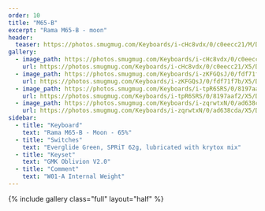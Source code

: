 ```yaml
---
order: 10
title: "M65-B"
excerpt: "Rama M65-B - moon"
header:
  teaser: https://photos.smugmug.com/Keyboards/i-cHc8vdx/0/c0eecc21/M/DSC_1457-M.jpg
gallery:
  - image_path: https://photos.smugmug.com/Keyboards/i-cHc8vdx/0/c0eecc21/M/DSC_1457-M.jpg
    url: https://photos.smugmug.com/Keyboards/i-cHc8vdx/0/c0eecc21/X5/DSC_1457-X5.jpg
  - image_path: https://photos.smugmug.com/Keyboards/i-zKFGQsJ/0/fdf71f7b/M/DSC_1464-M.jpg
    url: https://photos.smugmug.com/Keyboards/i-zKFGQsJ/0/fdf71f7b/X5/DSC_1464-X5.jpg
  - image_path: https://photos.smugmug.com/Keyboards/i-tpR6SRS/0/8197aaf2/M/DSC_1483-M.jpg
    url: https://photos.smugmug.com/Keyboards/i-tpR6SRS/0/8197aaf2/X5/DSC_1483-X5.jpg
  - image_path: https://photos.smugmug.com/Keyboards/i-zqrwtxN/0/ad638cda/M/DSC_1468-M.jpg
    url: https://photos.smugmug.com/Keyboards/i-zqrwtxN/0/ad638cda/X5/DSC_1468-X5.jpg
sidebar:
  - title: "Keyboard"
    text: "Rama M65-B - Moon - 65%"
  - title: "Switches"
    text: "Everglide Green, SPRiT 62g, lubricated with krytox mix"
  - title: "Keyset"
    text: "GMK Oblivion V2.0"
  - title: "Comment"
    text: "W01-A Internal Weight"
---
```


{% include gallery class="full" layout="half" %}


